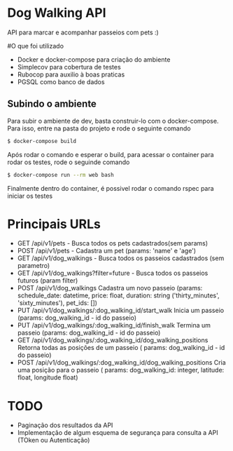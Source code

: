 # Dog Walking API

API para marcar e acompanhar passeios com pets :)

#O que foi utilizado
- Docker e docker-compose para criação do ambiente
- Simplecov para cobertura de testes
- Rubocop para auxilio à boas praticas
- PGSQL como banco de dados

## Subindo o ambiente
Para subir o ambiente de dev, basta construir-lo com o docker-compose. Para isso, entre na pasta do projeto e rode o seguinte comando
```sh
$ docker-compose build
```

Após rodar o comando e esperar o build, para acessar o container para rodar os testes, rode o seguinde comando
```sh
$ docker-compose run --rm web bash
```

Finalmente dentro do container, é possivel rodar o comando rspec para iniciar os testes

# Principais URLs

  - GET /api/v1/pets - Busca todos os pets cadastrados(sem params)
  - POST /api/v1/pets - Cadastra um pet (params: 'name' e 'age')
  - GET /api/v1/dog_walkings - Busca todos os passeios cadastrados (sem parametro)
  - GET /api/v1/dog_walkings?filter=future - Busca todos os passeios futuros (param filter)
  - POST /api/v1/dog_walkings Cadastra um novo passeio (params: schedule_date: datetime, price: float, duration: string ('thirty_minutes', 'sixty_minutes'), pet_ids: [])
  - PUT /api/v1/dog_walkings/:dog_walking_id/start_walk Inicia um passeio (params: dog_walking_id - id do passeio)
  - PUT /api/v1/dog_walkings/:dog_walking_id/finish_walk Termina um passeio (params: dog_walking_id - id do passeio)
  - GET /api/v1/dog_walkings/:dog_walking_id/dog_walking_positions Retorna todas as posições de um passeio ( params: dog_walking_id - id do passeio)
  - POST /api/v1/dog_walkings/:dog_walking_id/dog_walking_positions Cria uma posição para o passeio ( params: dog_walking_id: integer, latitude: float, longitude float)

# TODO
- Paginação dos resultados da API
- Implementação de algum esquema de segurança para consulta a API (TOken ou Autenticação)
